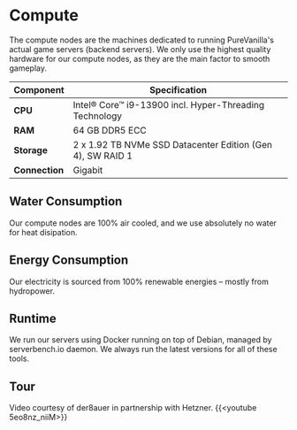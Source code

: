 # Compute
The compute nodes are the machines dedicated to running PureVanilla's actual game servers (backend servers). We only use the highest quality hardware for our compute nodes, as they are the main factor to smooth gameplay.

| Component                | Specification                                                  |
|--------------------------|----------------------------------------------------------------|
| **CPU**                 | Intel® Core™ i9-13900 incl. Hyper-Threading Technology         |
| **RAM**                 | 64 GB DDR5 ECC |
| **Storage**             | 2 x 1.92 TB NVMe SSD Datacenter Edition (Gen 4), SW RAID 1 |
| **Connection**          | Gigabit                                                  |

## Water Consumption
Our compute nodes are 100% air cooled, and we use absolutely no water for heat disipation.

## Energy Consumption
Our electricity is sourced from 100% renewable energies – mostly from hydropower.

## Runtime
We run our servers using Docker running on top of Debian, managed by serverbench.io daemon. We always run the latest versions for all of these tools.


## Tour
Video courtesy of der8auer in partnership with Hetzner.
{{<youtube 5eo8nz_niiM>}}